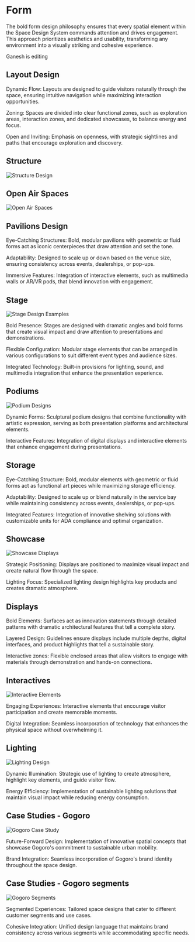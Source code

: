 <h1 style="text-align: left"><strong>Form</strong>
</h1>
<p style="text-align: left">The bold form design philosophy ensures that every spatial element within the Space Design System commands attention and drives engagement. This approach prioritizes aesthetics and usability, transforming any environment into a visually striking and cohesive experience.
</p>
<p style="text-align: left">
</p>
<p style="text-align: left">Ganesh is editing
</p>
<h2 style="text-align: left"><strong>Layout Design</strong>
</h2>
<p style="text-align: left">Dynamic Flow: Layouts are designed to guide visitors naturally through the space, ensuring intuitive navigation while maximizing interaction opportunities.
</p>
<p style="text-align: left">Zoning: Spaces are divided into clear functional zones, such as exploration areas, interaction zones, and dedicated showcases, to balance energy and focus.
</p>
<p style="text-align: left">Open and Inviting: Emphasis on openness, with strategic sightlines and paths that encourage exploration and discovery.
</p>
<h2 style="text-align: left"><strong>Structure</strong>
</h2>
<p style="text-align: left">
<img src="/images/structure.png" alt="Structure Design">
</p>
<h2 style="text-align: left"><strong>Open Air Spaces</strong>
</h2>
<p style="text-align: left">
<img src="/images/open-air-spaces.png" alt="Open Air Spaces">
</p>
<h2 style="text-align: left"><strong>Pavilions Design</strong>
</h2>
<p style="text-align: left">Eye-Catching Structures: Bold, modular pavilions with geometric or fluid forms act as iconic centerpieces that draw attention and set the tone.
</p>
<p style="text-align: left">Adaptability: Designed to scale up or down based on the venue size, ensuring consistency across events, dealerships, or pop-ups.
</p>
<p style="text-align: left">Immersive Features: Integration of interactive elements, such as multimedia walls or AR/VR pods, that blend innovation with engagement.
</p>
<h2 style="text-align: left"><strong>Stage</strong>
</h2>
<p style="text-align: left">
<img src="/images/stage.png" alt="Stage Design Examples">
</p>
<p style="text-align: left">Bold Presence: Stages are designed with dramatic angles and bold forms that create visual impact and draw attention to presentations and demonstrations.
</p>
<p style="text-align: left">Flexible Configuration: Modular stage elements that can be arranged in various configurations to suit different event types and audience sizes.
</p>
<p style="text-align: left">Integrated Technology: Built-in provisions for lighting, sound, and multimedia integration that enhance the presentation experience.
</p>
<h2 style="text-align: left"><strong>Podiums</strong>
</h2>
<p style="text-align: left">
<img src="/images/podiums.png" alt="Podium Designs">
</p>
<p style="text-align: left">Dynamic Forms: Sculptural podium designs that combine functionality with artistic expression, serving as both presentation platforms and architectural elements.
</p>
<p style="text-align: left">Interactive Features: Integration of digital displays and interactive elements that enhance engagement during presentations.
</p>
<h2 style="text-align: left"><strong>Storage</strong>
</h2>
<p style="text-align: left">Eye-Catching Structure: Bold, modular elements with geometric or fluid forms act as functional art pieces while maximizing storage efficiency.
</p>
<p style="text-align: left">Adaptability: Designed to scale up or blend naturally in the service bay while maintaining consistency across events, dealerships, or pop-ups.
</p>
<p style="text-align: left">Integrated Features: Integration of innovative shelving solutions with customizable units for ADA compliance and optimal organization.
</p>
<h2 style="text-align: left"><strong>Showcase</strong>
</h2>
<p style="text-align: left">
<img src="/images/showcase.png" alt="Showcase Displays">
</p>
<p style="text-align: left">Strategic Positioning: Displays are positioned to maximize visual impact and create natural flow through the space.
</p>
<p style="text-align: left">Lighting Focus: Specialized lighting design highlights key products and creates dramatic atmosphere.
</p>
<h2 style="text-align: left"><strong>Displays</strong>
</h2>
<p style="text-align: left">Bold Elements: Surfaces act as innovation statements through detailed patterns with dramatic architectural features that tell a complete story.
</p>
<p style="text-align: left">Layered Design: Guidelines ensure displays include multiple depths, digital interfaces, and product highlights that tell a sustainable story.
</p>
<p style="text-align: left">Interactive zones: Flexible enclosed areas that allow visitors to engage with materials through demonstration and hands-on connections.
</p>
<h2 style="text-align: left"><strong>Interactives</strong>
</h2>
<p style="text-align: left">
<img src="/images/interactives.png" alt="Interactive Elements">
</p>
<p style="text-align: left">Engaging Experiences: Interactive elements that encourage visitor participation and create memorable moments.
</p>
<p style="text-align: left">Digital Integration: Seamless incorporation of technology that enhances the physical space without overwhelming it.
</p>
<h2 style="text-align: left"><strong>Lighting</strong>
</h2>
<p style="text-align: left">
<img src="/images/lighting.png" alt="Lighting Design">
</p>
<p style="text-align: left">Dynamic Illumination: Strategic use of lighting to create atmosphere, highlight key elements, and guide visitor flow.
</p>
<p style="text-align: left">Energy Efficiency: Implementation of sustainable lighting solutions that maintain visual impact while reducing energy consumption.
</p>
<h2 style="text-align: left"><strong>Case Studies - Gogoro</strong>
</h2>
<p style="text-align: left">
<img src="/images/case-studies-gogoro.png" alt="Gogoro Case Study">
</p>
<p style="text-align: left">Future-Forward Design: Implementation of innovative spatial concepts that showcase Gogoro's commitment to sustainable urban mobility.
</p>
<p style="text-align: left">Brand Integration: Seamless incorporation of Gogoro's brand identity throughout the space design.
</p>
<h2 style="text-align: left"><strong>Case Studies - Gogoro segments</strong>
</h2>
<p style="text-align: left">
<img src="/images/case-studies-gogoro-segments.png" alt="Gogoro Segments">
</p>
<p style="text-align: left">Segmented Experiences: Tailored space designs that cater to different customer segments and use cases.
</p>
<p style="text-align: left">Cohesive Integration: Unified design language that maintains brand consistency across various segments while accommodating specific needs.
</p>